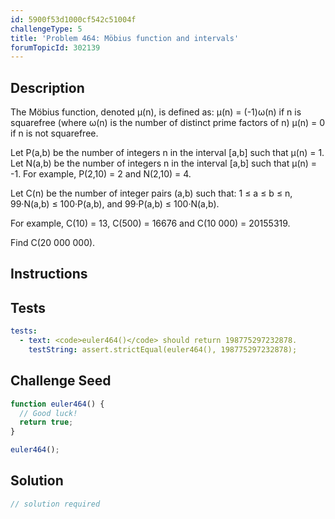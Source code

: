 ```yaml
---
id: 5900f53d1000cf542c51004f
challengeType: 5
title: 'Problem 464: Möbius function and intervals'
forumTopicId: 302139
---
```


## Description
<section id='description'>
The Möbius function, denoted μ(n), is defined as:
μ(n) = (-1)ω(n) if n is squarefree (where ω(n) is the number of distinct prime factors of n)
μ(n) = 0 if n is not squarefree.

Let P(a,b) be the number of integers n in the interval [a,b] such that μ(n) = 1.
Let N(a,b) be the number of integers n in the interval [a,b] such that μ(n) = -1.
For example, P(2,10) = 2 and N(2,10) = 4.



Let C(n) be the number of integer pairs (a,b) such that:
 1 ≤ a ≤ b ≤ n,
 99·N(a,b) ≤ 100·P(a,b), and
 99·P(a,b) ≤ 100·N(a,b).

For example, C(10) = 13, C(500) = 16676 and C(10 000) = 20155319.



Find C(20 000 000).
</section>

## Instructions
<section id='instructions'>

</section>

## Tests
<section id='tests'>

```yml
tests:
  - text: <code>euler464()</code> should return 198775297232878.
    testString: assert.strictEqual(euler464(), 198775297232878);

```

</section>

## Challenge Seed
<section id='challengeSeed'>

<div id='js-seed'>

```js
function euler464() {
  // Good luck!
  return true;
}

euler464();
```

</div>



</section>

## Solution
<section id='solution'>

```js
// solution required
```

</section>
